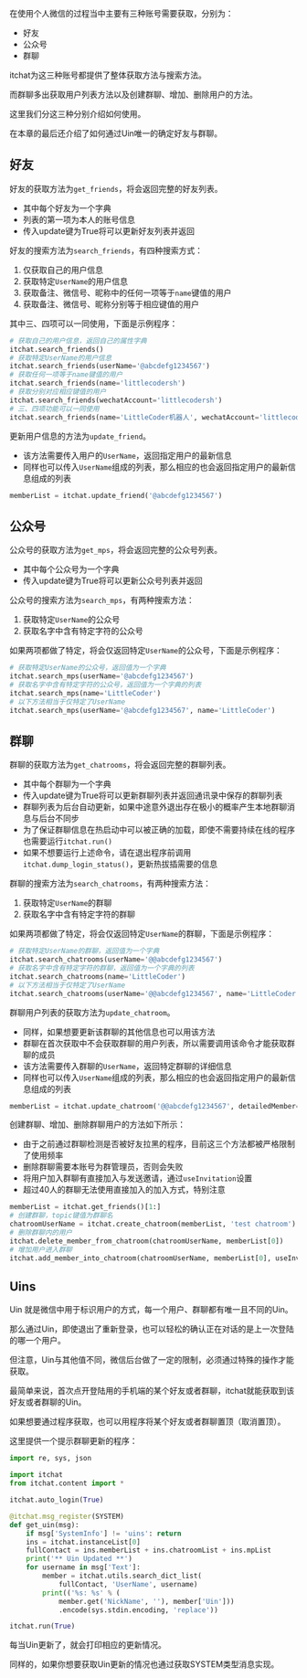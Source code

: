 在使用个人微信的过程当中主要有三种账号需要获取，分别为：

* 好友
* 公众号
* 群聊

itchat为这三种账号都提供了整体获取方法与搜索方法。

而群聊多出获取用户列表方法以及创建群聊、增加、删除用户的方法。

这里我们分这三种分别介绍如何使用。

在本章的最后还介绍了如何通过Uin唯一的确定好友与群聊。

## 好友

好友的获取方法为`get_friends`，将会返回完整的好友列表。

* 其中每个好友为一个字典
* 列表的第一项为本人的账号信息
* 传入update键为True将可以更新好友列表并返回

好友的搜索方法为`search_friends`，有四种搜索方式：
1. 仅获取自己的用户信息
2. 获取特定`UserName`的用户信息
3. 获取备注、微信号、昵称中的任何一项等于`name`键值的用户
4. 获取备注、微信号、昵称分别等于相应键值的用户

其中三、四项可以一同使用，下面是示例程序：

```python
# 获取自己的用户信息，返回自己的属性字典
itchat.search_friends()
# 获取特定UserName的用户信息
itchat.search_friends(userName='@abcdefg1234567')
# 获取任何一项等于name键值的用户
itchat.search_friends(name='littlecodersh')
# 获取分别对应相应键值的用户
itchat.search_friends(wechatAccount='littlecodersh')
# 三、四项功能可以一同使用
itchat.search_friends(name='LittleCoder机器人', wechatAccount='littlecodersh')
```

更新用户信息的方法为`update_friend`。

* 该方法需要传入用户的`UserName`，返回指定用户的最新信息
* 同样也可以传入`UserName`组成的列表，那么相应的也会返回指定用户的最新信息组成的列表

```python
memberList = itchat.update_friend('@abcdefg1234567')
```

## 公众号

公众号的获取方法为`get_mps`，将会返回完整的公众号列表。

* 其中每个公众号为一个字典
* 传入update键为True将可以更新公众号列表并返回

公众号的搜索方法为`search_mps`，有两种搜索方法：
1. 获取特定`UserName`的公众号
2. 获取名字中含有特定字符的公众号

如果两项都做了特定，将会仅返回特定`UserName`的公众号，下面是示例程序：

```python
# 获取特定UserName的公众号，返回值为一个字典
itchat.search_mps(userName='@abcdefg1234567')
# 获取名字中含有特定字符的公众号，返回值为一个字典的列表
itchat.search_mps(name='LittleCoder')
# 以下方法相当于仅特定了UserName
itchat.search_mps(userName='@abcdefg1234567', name='LittleCoder')
```

## 群聊

群聊的获取方法为`get_chatrooms`，将会返回完整的群聊列表。

* 其中每个群聊为一个字典
* 传入update键为True将可以更新群聊列表并返回通讯录中保存的群聊列表
* 群聊列表为后台自动更新，如果中途意外退出存在极小的概率产生本地群聊消息与后台不同步
* 为了保证群聊信息在热启动中可以被正确的加载，即使不需要持续在线的程序也需要运行`itchat.run()`
* 如果不想要运行上述命令，请在退出程序前调用`itchat.dump_login_status()`，更新热拔插需要的信息

群聊的搜索方法为`search_chatrooms`，有两种搜索方法：
1. 获取特定`UserName`的群聊
2. 获取名字中含有特定字符的群聊

如果两项都做了特定，将会仅返回特定`UserName`的群聊，下面是示例程序：

```python
# 获取特定UserName的群聊，返回值为一个字典
itchat.search_chatrooms(userName='@@abcdefg1234567')
# 获取名字中含有特定字符的群聊，返回值为一个字典的列表
itchat.search_chatrooms(name='LittleCoder')
# 以下方法相当于仅特定了UserName
itchat.search_chatrooms(userName='@@abcdefg1234567', name='LittleCoder')
```

群聊用户列表的获取方法为`update_chatroom`。

* 同样，如果想要更新该群聊的其他信息也可以用该方法
* 群聊在首次获取中不会获取群聊的用户列表，所以需要调用该命令才能获取群聊的成员
* 该方法需要传入群聊的`UserName`，返回特定群聊的详细信息
* 同样也可以传入`UserName`组成的列表，那么相应的也会返回指定用户的最新信息组成的列表

```python
memberList = itchat.update_chatroom('@@abcdefg1234567', detailedMember=True)
```

创建群聊、增加、删除群聊用户的方法如下所示：

* 由于之前通过群聊检测是否被好友拉黑的程序，目前这三个方法都被严格限制了使用频率
* 删除群聊需要本账号为群管理员，否则会失败
* 将用户加入群聊有直接加入与发送邀请，通过`useInvitation`设置
* 超过40人的群聊无法使用直接加入的加入方式，特别注意

```python
memberList = itchat.get_friends()[1:]
# 创建群聊，topic键值为群聊名
chatroomUserName = itchat.create_chatroom(memberList, 'test chatroom')
# 删除群聊内的用户
itchat.delete_member_from_chatroom(chatroomUserName, memberList[0])
# 增加用户进入群聊
itchat.add_member_into_chatroom(chatroomUserName, memberList[0], useInvitation=False)
```

## Uins

Uin 就是微信中用于标识用户的方式，每一个用户、群聊都有唯一且不同的Uin。

那么通过Uin，即使退出了重新登录，也可以轻松的确认正在对话的是上一次登陆的哪一个用户。

但注意，Uin与其他值不同，微信后台做了一定的限制，必须通过特殊的操作才能获取。

最简单来说，首次点开登陆用的手机端的某个好友或者群聊，itchat就能获取到该好友或者群聊的Uin。

如果想要通过程序获取，也可以用程序将某个好友或者群聊置顶（取消置顶）。

这里提供一个提示群聊更新的程序：

```python
import re, sys, json

import itchat
from itchat.content import *

itchat.auto_login(True)

@itchat.msg_register(SYSTEM)
def get_uin(msg):
    if msg['SystemInfo'] != 'uins': return
    ins = itchat.instanceList[0]
    fullContact = ins.memberList + ins.chatroomList + ins.mpList
    print('** Uin Updated **')
    for username in msg['Text']:
        member = itchat.utils.search_dict_list(
            fullContact, 'UserName', username)
        print(('%s: %s' % (
            member.get('NickName', ''), member['Uin']))
            .encode(sys.stdin.encoding, 'replace'))

itchat.run(True)
```

每当Uin更新了，就会打印相应的更新情况。

同样的，如果你想要获取Uin更新的情况也通过获取SYSTEM类型消息实现。
